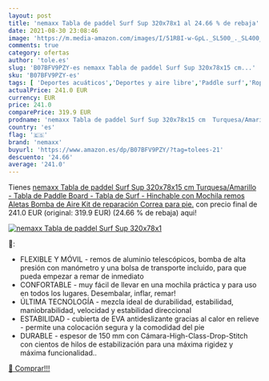 ```yaml
---
layout: post
title: 'nemaxx Tabla de paddel Surf Sup 320x78x1 al 24.66 % de rebaja'
date: 2021-08-30 23:08:46
image: 'https://m.media-amazon.com/images/I/51RBI-w-GpL._SL500_._SL400_.jpg'
comments: true
category: ofertas
author: 'tole.es'
slug: 'B07BFV9PZY-es nemaxx Tabla de paddel Surf Sup 320x78x15 cm...'
sku: 'B07BFV9PZY-es'
tags: [ 'Deportes acuáticos','Deportes y aire libre','Paddle surf','Ropa y equipo para deportes','Tablas hinchables de paddle surf','mochila','nemaxx', ]
actualPrice: 241.0 EUR
currency: EUR
price: 241.0
comparePrice: 319.9 EUR
prodname: 'nemaxx Tabla de paddel Surf Sup 320x78x15 cm  Turquesa/Amarillo - Tabla de Paddle Board - Tabla de Surf - Hinchable con Mochila  remos  Aletas  Bomba de Aire  Kit de reparación  Correa para pie.'
country: 'es'
flag: '🇪🇸'
brand: 'nemaxx'
buyurl: 'https://www.amazon.es/dp/B07BFV9PZY/?tag=tolees-21'
descuento: '24.66'
average: '241.0'
---
```


Tienes [nemaxx Tabla de paddel Surf Sup 320x78x15 cm  Turquesa/Amarillo - Tabla de Paddle Board - Tabla de Surf - Hinchable con Mochila  remos  Aletas  Bomba de Aire  Kit de reparación  Correa para pie.](https://www.amazon.es/dp/B07BFV9PZY/?tag=tolees-21) con precio final de  241.0 EUR (original: 319.9 EUR) (24.66 %  de rebaja) aqui!

[![nemaxx Tabla de paddel Surf Sup 320x78x1](https://m.media-amazon.com/images/I/51RBI-w-GpL._SL500_._SL400_.jpg)](https://www.amazon.es/dp/B07BFV9PZY/?tag=tolees-21)

🔎:

- FLEXIBLE Y MÓVIL - remos de aluminio telescópicos, bomba de alta presión con manómetro y una bolsa de transporte incluido, para que pueda empezar a remar de inmediato
- CONFORTABLE - muy fácil de llevar en una mochila práctica y para uso en todos los lugares. Desembalar, inflar, remar!
- ÚLTIMA TECNOLOGÍA - mezcla ideal de durabilidad, estabilidad, maniobrabilidad, velocidad y estabilidad direccional
- ESTABILIDAD - cubierta de EVA antideslizante gracias al calor en relieve - permite una colocación segura y la comodidad del pie
- DURABLE - espesor de 150 mm con Cámara-High-Class-Drop-Stitch con cientos de hilos de estabilización para una máxima rigidez y máxima funcionalidad..

[🛒 Comprar!!!](https://www.amazon.es/dp/B07BFV9PZY/?tag=tolees-21)
